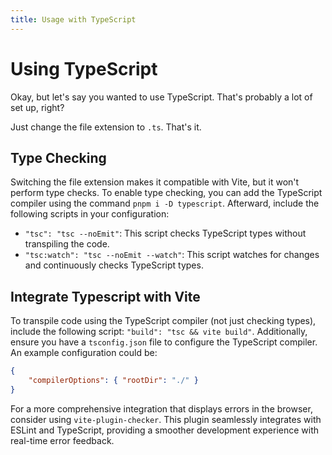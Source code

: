 ```yaml
---
title: Usage with TypeScript
---
```


# Using TypeScript

Okay, but let's say you wanted to use TypeScript. That's probably a lot of set up, right?

Just change the file extension to `.ts`. That's it.

## Type Checking

Switching the file extension makes it compatible with Vite, but it won't perform type checks. To enable type checking, you can add the TypeScript compiler using the command `pnpm i -D typescript`. Afterward, include the following scripts in your configuration:

- `"tsc": "tsc --noEmit"`: This script checks TypeScript types without transpiling the code.
- `"tsc:watch": "tsc --noEmit --watch"`: This script watches for changes and continuously checks TypeScript types.

## Integrate Typescript with Vite

To transpile code using the TypeScript compiler (not just checking types), include the following script: `"build": "tsc && vite build"`. Additionally, ensure you have a `tsconfig.json` file to configure the TypeScript compiler. An example configuration could be:

```json
{
	"compilerOptions": { "rootDir": "./" }
}
```

For a more comprehensive integration that displays errors in the browser, consider using `vite-plugin-checker`. This plugin seamlessly integrates with ESLint and TypeScript, providing a smoother development experience with real-time error feedback.
